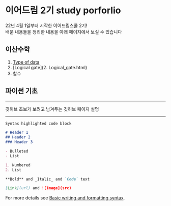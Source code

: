 # 이어드림 2기 study porforlio

22년 4월 1일부터 시작한 이어드림스쿨 2기!   
배운 내용들을 정리한 내용을 아래 페이지에서 보실 수 있습니다 


## 이산수학

1. [Type of data](1.Types_of_data_DiscreteMath.html)<br/>
2. [Logical gate](2. Logical_gate.html) <br/>
3. 함수

## 파이썬 기초


<hr/>
깃허브 초보가 보려고 남겨두는 깃허브 페이지 설명   
<hr/>

```markdown
Syntax highlighted code block

# Header 1
## Header 2
### Header 3

- Bulleted
- List

1. Numbered
2. List

**Bold** and _Italic_ and `Code` text

[Link](url) and ![Image](src)
```

For more details see [Basic writing and formatting syntax](https://docs.github.com/en/github/writing-on-github/getting-started-with-writing-and-formatting-on-github/basic-writing-and-formatting-syntax).
